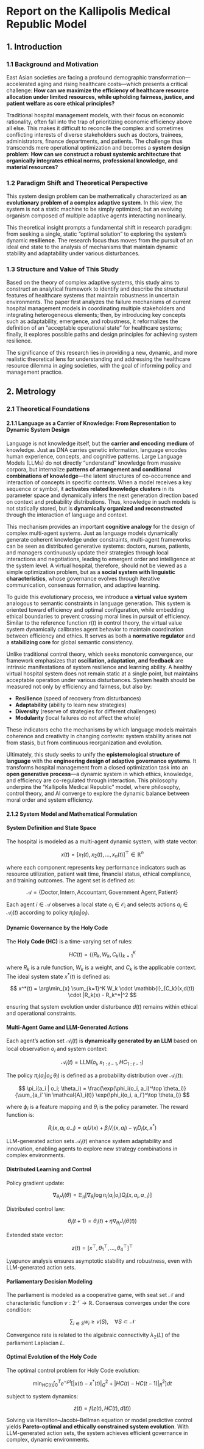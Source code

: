 # Report on the Kallipolis Medical Republic Model

## 1. Introduction

### 1.1 Background and Motivation

East Asian societies are facing a profound demographic transformation—accelerated aging and rising healthcare costs—which presents a critical challenge: **How can we maximize the efficiency of healthcare resource allocation under limited resources, while upholding fairness, justice, and patient welfare as core ethical principles?**

Traditional hospital management models, with their focus on economic rationality, often fall into the trap of prioritizing economic efficiency above all else. This makes it difficult to reconcile the complex and sometimes conflicting interests of diverse stakeholders such as doctors, trainees, administrators, finance departments, and patients. The challenge thus transcends mere operational optimization and becomes a **system design problem**: **How can we construct a robust systemic architecture that organically integrates ethical norms, professional knowledge, and material resources?**

### 1.2 Paradigm Shift and Theoretical Perspective

This system design problem can be mathematically characterized as **an evolutionary problem of a complex adaptive system**. In this view, the system is not a static machine to be simply optimized, but an evolving organism composed of multiple adaptive agents interacting nonlinearly.

This theoretical insight prompts a fundamental shift in research paradigm: from seeking a single, static “optimal solution” to exploring the system’s dynamic **resilience**. The research focus thus moves from the pursuit of an ideal end state to the analysis of mechanisms that maintain dynamic stability and adaptability under various disturbances.

### 1.3 Structure and Value of This Study

Based on the theory of complex adaptive systems, this study aims to construct an analytical framework to identify and describe the structural features of healthcare systems that maintain robustness in uncertain environments. The paper first analyzes the failure mechanisms of current hospital management models in coordinating multiple stakeholders and integrating heterogeneous elements; then, by introducing key concepts such as adaptability, emergence, and robustness, it reformalizes the definition of an “acceptable operational state” for healthcare systems; finally, it explores possible paths and design principles for achieving system resilience.

The significance of this research lies in providing a new, dynamic, and more realistic theoretical lens for understanding and addressing the healthcare resource dilemma in aging societies, with the goal of informing policy and management practice.

## 2. Metrology

### 2.1 Theoretical Foundations

#### 2.1.1 Language as a Carrier of Knowledge: From Representation to Dynamic System Design

Language is not knowledge itself, but the **carrier and encoding medium** of knowledge. Just as DNA carries genetic information, language encodes human experience, concepts, and cognitive patterns. Large Language Models (LLMs) do not directly “understand” knowledge from massive corpora, but internalize **patterns of arrangement and conditional combinations of knowledge**—the latent structures of co-occurrence and interaction of concepts in specific contexts. When a model receives a key sequence or symbol, it **activates related knowledge clusters** in its parameter space and dynamically infers the next generation direction based on context and probability distributions. Thus, knowledge in such models is not statically stored, but is **dynamically organized and reconstructed** through the interaction of language and context.

This mechanism provides an important **cognitive analogy** for the design of complex multi-agent systems. Just as language models dynamically generate coherent knowledge under constraints, multi-agent frameworks can be seen as distributed generative systems: doctors, nurses, patients, and managers continuously update their strategies through local interactions and negotiations, leading to emergent order and intelligence at the system level. A virtual hospital, therefore, should not be viewed as a simple optimization problem, but as a **social system with linguistic characteristics**, whose governance evolves through iterative communication, consensus formation, and adaptive learning.

To guide this evolutionary process, we introduce a **virtual value system** analogous to semantic constraints in language generation. This system is oriented toward efficiency and optimal configuration, while embedding ethical boundaries to prevent crossing moral lines in pursuit of efficiency. Similar to the reference function $r(t)$ in control theory, the virtual value system dynamically calibrates agent behavior to maintain coordination between efficiency and ethics. It serves as both a **normative regulator** and a **stabilizing core** for global semantic consistency.

Unlike traditional control theory, which seeks monotonic convergence, our framework emphasizes that **oscillation, adaptation, and feedback** are intrinsic manifestations of system resilience and learning ability. A healthy virtual hospital system does not remain static at a single point, but maintains acceptable operation under various disturbances. System health should be measured not only by efficiency and fairness, but also by:

- **Resilience** (speed of recovery from disturbances)
- **Adaptability** (ability to learn new strategies)
- **Diversity** (reserve of strategies for different challenges)
- **Modularity** (local failures do not affect the whole)

These indicators echo the mechanisms by which language models maintain coherence and creativity in changing contexts: system stability arises not from stasis, but from continuous reorganization and evolution.

Ultimately, this study seeks to unify the **epistemological structure of language** with the **engineering design of adaptive governance systems**. It transforms hospital management from a closed optimization task into an **open generative process**—a dynamic system in which ethics, knowledge, and efficiency are co-regulated through interaction. This philosophy underpins the “Kallipolis Medical Republic” model, where philosophy, control theory, and AI converge to explore the dynamic balance between moral order and system efficiency.

#### 2.1.2 System Model and Mathematical Formulation

#### System Definition and State Space

The hospital is modeled as a multi-agent dynamic system, with state vector:

$$
x(t) = [x_1(t), x_2(t), \dots, x_n(t)]^\top \in \mathbb{R}^n
$$

where each component represents key performance indicators such as resource utilization, patient wait time, financial status, ethical compliance, and training outcomes. The agent set is defined as:

$$
\mathcal{A} = \{\text{Doctor}, \text{Intern}, \text{Accountant}, \text{Government Agent}, \text{Patient}\}
$$

Each agent $i \in \mathcal{A}$ observes a local state $o_i \in \mathcal{O}_i$ and selects actions $a_i \in \mathcal{A}_i(t)$ according to policy $\pi_i(a_i | o_i)$.

#### Dynamic Governance by the Holy Code

The **Holy Code (HC)** is a time-varying set of rules:

$$
HC(t) = \{(R_k, W_k, C_k)\}_{k=1}^K
$$

where $R_k$ is a rule function, $W_k$ is a weight, and $C_k$ is the applicable context. The ideal system state $x^*(t)$ is defined as:

$$
x^*(t) = \arg\min_{x} \sum_{k=1}^K W_k \cdot \mathbb{I}_{C_k}(x,d(t)) \cdot |R_k(x) - R_k^*|^2
$$

ensuring that system evolution under disturbance $d(t)$ remains within ethical and operational constraints.

#### Multi-Agent Game and LLM-Generated Actions

Each agent’s action set $\mathcal{A}_i(t)$ is **dynamically generated by an LLM** based on local observation $o_i$ and system context:

$$
\mathcal{A}_i(t) = \text{LLM}(o_i, x_{1:t-1}, HC_{1:t-1})
$$

The policy $\pi_i(a_i | o_i; \theta_i)$ is defined as a probability distribution over $\mathcal{A}_i(t)$:

$$
\pi_i(a_i | o_i; \theta_i) = \frac{\exp(\phi_i(o_i, a_i)^\top \theta_i)}{\sum_{a_i' \in \mathcal{A}_i(t)} \exp(\phi_i(o_i, a_i')^\top \theta_i)}
$$

where $\phi_i$ is a feature mapping and $\theta_i$ is the policy parameter. The reward function is:

$$
R_i(x, a_i, a_{-i}) = \alpha_i U(x) + \beta_i V_i(x, a_i) - \gamma_i D_i(x, x^*)
$$

LLM-generated action sets $\mathcal{A}_i(t)$ enhance system adaptability and innovation, enabling agents to explore new strategy combinations in complex environments.

#### Distributed Learning and Control

Policy gradient update:

$$
\nabla_{\theta_i} J_i(\theta) = \mathbb{E}_{\pi} \big[ \nabla_{\theta_i} \log \pi_i(a_i|o_i) Q_i(x, a_i, a_{-i}) \big]
$$

Distributed control law:

$$
\theta_i(t+1) = \theta_i(t) + \eta \nabla_{\theta_i} J_i(\theta(t))
$$

Extended state vector:

$$
z(t) = [x^\top, \theta_1^\top, \dots, \theta_4^\top]^\top
$$

Lyapunov analysis ensures asymptotic stability and robustness, even with LLM-generated action sets.

#### Parliamentary Decision Modeling

The parliament is modeled as a cooperative game, with seat set $\mathcal{N}$ and characteristic function $v: 2^{\mathcal{N}} \to \mathbb{R}$. Consensus converges under the core condition:

$$
\sum_{i \in S} w_i \geq v(S), \quad \forall S \subset \mathcal{N}
$$

Convergence rate is related to the algebraic connectivity $\lambda_2(L)$ of the parliament Laplacian $L$.

#### Optimal Evolution of the Holy Code

The optimal control problem for Holy Code evolution:

$$
\min_{HC(t)} \int_0^T e^{-\rho t} \Big[ |x(t) - x^*(t)|^2_Q + |HC(t) - HC(t-1)|^2_R \Big] dt
$$

subject to system dynamics:

$$
\dot{z}(t) = f(z(t), HC(t), d(t))
$$

Solving via Hamilton–Jacobi–Bellman equation or model predictive control yields **Pareto-optimal and ethically constrained system evolution**. With LLM-generated action sets, the system achieves efficient governance in complex, dynamic environments.
